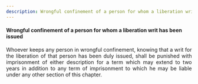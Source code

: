 ```yaml
---
description: Wrongful confinement of a person for whom a liberation writ has been issued
---
```


#### Wrongful confinement of a person for whom a liberation writ has been issued
<div style="text-align: justify">

Whoever keeps any person in wrongful confinement, knowing that a writ for the liberation of that person has been duly issued, shall be punished with imprisonment of either description for a term which may extend to two years in addition to any term of imprisonment to which he may be liable under any other section of this chapter.

</div>
